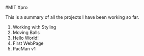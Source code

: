 #MIT Xpro

This is a summary of all the projects I have been working so far.

1. Working with Styling
2. Moving Balls
3. Hello World!
4. First WebPage
5. PacMan v1
